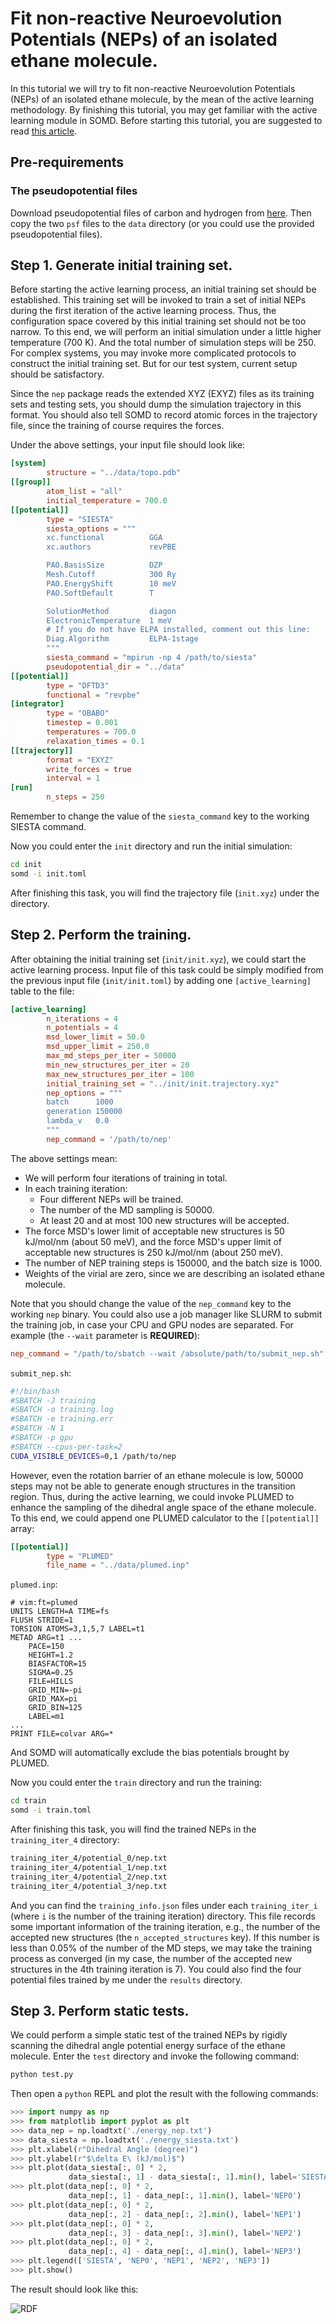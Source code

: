 # Fit non-reactive Neuroevolution Potentials (NEPs) of an isolated ethane molecule.

In this tutorial we will try to fit non-reactive Neuroevolution Potentials
(NEPs) of an isolated ethane molecule, by the mean of the active learning
methodology. By finishing this tutorial, you may get familiar with the
active learning module in SOMD. Before starting this tutorial, you are
suggested to read [this article](https://doi.org/10.1016/j.cpc.2020.107206).

## Pre-requirements

### The pseudopotential files
Download pseudopotential files of carbon and hydrogen from
[here](https://departments.icmab.es/leem/SIESTA_MATERIAL/Databases/Pseudopotentials/periodictable-gga-abinit.html).
Then copy the two `psf` files to the `data` directory (or you could use the
provided pseudopotential files).

## Step 1. Generate initial training set.

Before starting the active learning process, an initial training set should be
established. This training set will be invoked to train a set of initial NEPs
during the first iteration of the active learning process. Thus, the
configuration space covered by this initial training set should not be too
narrow. To this end, we will perform an initial simulation under a little
higher temperature (700 K). And the total number of simulation steps will
be 250. For complex systems, you may invoke more complicated protocols to
construct the initial training set. But for our test system, current setup
should be satisfactory.

Since the `nep` package reads the extended XYZ (EXYZ) files as its training
sets and testing sets, you should dump the simulation trajectory in this
format. You should also tell SOMD to record atomic forces in the trajectory
file, since the training of course requires the forces.

Under the above settings, your input file should look like:
```toml
[system]
        structure = "../data/topo.pdb"
[[group]]
        atom_list = "all"
        initial_temperature = 700.0
[[potential]]
        type = "SIESTA"
        siesta_options = """
        xc.functional          GGA
        xc.authors             revPBE

        PAO.BasisSize          DZP
        Mesh.Cutoff            300 Ry
        PAO.EnergyShift        10 meV
        PAO.SoftDefault        T

        SolutionMethod         diagon
        ElectronicTemperature  1 meV
        # If you do not have ELPA installed, comment out this line:
        Diag.Algorithm         ELPA-1stage
        """
        siesta_command = "mpirun -np 4 /path/to/siesta"
        pseudopotential_dir = "../data"
[[potential]]
        type = "DFTD3"
        functional = "revpbe"
[integrator]
        type = "OBABO"
        timestep = 0.001
        temperatures = 700.0
        relaxation_times = 0.1
[[trajectory]]
        format = "EXYZ"
        write_forces = true
        interval = 1
[run]
        n_steps = 250
```
Remember to change the value of the `siesta_command` key to the working
SIESTA command.

Now you could enter the `init` directory and run the initial simulation:
```bash
cd init
somd -i init.toml
```
After finishing this task, you will find the trajectory file (`init.xyz`)
under the directory.

## Step 2. Perform the training.

After obtaining the initial training set (`init/init.xyz`), we could start
the active learning process. Input file of this task could be simply modified
from the previous input file (`init/init.toml`) by adding one
`[active_learning]` table to the file:
```toml
[active_learning]
        n_iterations = 4
        n_potentials = 4
        msd_lower_limit = 50.0
        msd_upper_limit = 250.0
        max_md_steps_per_iter = 50000
        min_new_structures_per_iter = 20
        max_new_structures_per_iter = 100
        initial_training_set = "../init/init.trajectory.xyz"
        nep_options = """
        batch      1000
        generation 150000
        lambda_v   0.0
        """
        nep_command = '/path/to/nep'
```
The above settings mean:
- We will perform four iterations of training in total.
- In each training iteration:
  - Four different NEPs will be trained.
  - The number of the MD sampling is 50000.
  - At least 20 and at most 100 new structures will be accepted.
- The force MSD's lower limit of acceptable new structures is 50 kJ/mol/nm
  (about 50 meV), and the force MSD's upper limit of acceptable new
  structures is 250 kJ/mol/nm (about 250 meV).
- The number of NEP training steps is 150000, and the batch size is 1000.
- Weights of the virial are zero, since we are describing an isolated ethane
  molecule.

Note that you should change the value of the `nep_command` key to the working
`nep` binary. You could also use a job manager like SLURM to submit the
training job, in case your CPU and GPU nodes are separated. For example
(the `--wait` parameter is **REQUIRED**):
```toml
nep_command = "/path/to/sbatch --wait /absolute/path/to/submit_nep.sh"
```
`submit_nep.sh`:
```bash
#!/bin/bash
#SBATCH -J training
#SBATCH -o training.log
#SBATCH -e training.err
#SBATCH -N 1
#SBATCH -p gpu
#SBATCH --cpus-per-task=2
CUDA_VISIBLE_DEVICES=0,1 /path/to/nep
```

However, even the rotation barrier of an ethane molecule is low, 50000 steps
may not be able to generate enough structures in the transition region. Thus,
during the active learning, we could invoke PLUMED to enhance the sampling of
the dihedral angle space of the ethane molecule. To this end, we could append
one PLUMED calculator to the `[[potential]]` array:
```toml
[[potential]]
        type = "PLUMED"
        file_name = "../data/plumed.inp"
```
`plumed.inp`:
```
# vim:ft=plumed
UNITS LENGTH=A TIME=fs
FLUSH STRIDE=1
TORSION ATOMS=3,1,5,7 LABEL=t1
METAD ARG=t1 ...
    PACE=150
    HEIGHT=1.2
    BIASFACTOR=15
    SIGMA=0.25
    FILE=HILLS
    GRID_MIN=-pi
    GRID_MAX=pi
    GRID_BIN=125
    LABEL=m1
...
PRINT FILE=colvar ARG=*
```
And SOMD will automatically exclude the bias potentials brought by PLUMED.

Now you could enter the `train` directory and run the training:
```bash
cd train
somd -i train.toml
```
After finishing this task, you will find the trained NEPs in the
`training_iter_4` directory:
```bash
training_iter_4/potential_0/nep.txt
training_iter_4/potential_1/nep.txt
training_iter_4/potential_2/nep.txt
training_iter_4/potential_3/nep.txt
```
And you can find the `training_info.json` files under each `training_iter_i`
(where `i` is the number of the training iteration) directory. This file
records some important information of the training iteration, e.g., the number
of the accepted new structures (the `n_accepted_structures` key). If this
number is less than 0.05% of the number of the MD steps, we may take the
training process as converged (in my case, the number of the accepted new
structures in the 4th training iteration is 7). You could also find the four
potential files trained by me under the `results` directory.

## Step 3. Perform static tests.

We could perform a simple static test of the trained NEPs by rigidly scanning
the dihedral angle potential energy surface of the ethane molecule. Enter the
`test` directory and invoke the following command:
```bash
python test.py
```
Then open a `python` REPL and plot the result with the following commands:
```python
>>> import numpy as np
>>> from matplotlib import pyplot as plt
>>> data_nep = np.loadtxt('./energy_nep.txt')
>>> data_siesta = np.loadtxt('./energy_siesta.txt')
>>> plt.xlabel(r"Dihedral Angle (degree)")
>>> plt.ylabel(r"$\delta E\ (kJ/mol)$")
>>> plt.plot(data_siesta[:, 0] * 2,
             data_siesta[:, 1] - data_siesta[:, 1].min(), label='SIESTA')
>>> plt.plot(data_nep[:, 0] * 2,
             data_nep[:, 1] - data_nep[:, 1].min(), label='NEP0')
>>> plt.plot(data_nep[:, 0] * 2,
             data_nep[:, 2] - data_nep[:, 2].min(), label='NEP1')
>>> plt.plot(data_nep[:, 0] * 2,
             data_nep[:, 3] - data_nep[:, 3].min(), label='NEP2')
>>> plt.plot(data_nep[:, 0] * 2,
             data_nep[:, 4] - data_nep[:, 4].min(), label='NEP3')
>>> plt.legend(['SIESTA', 'NEP0', 'NEP1', 'NEP2', 'NEP3'])
>>> plt.show()
```
The result should look like this:

![RDF](assets/energy.png "Energies")
